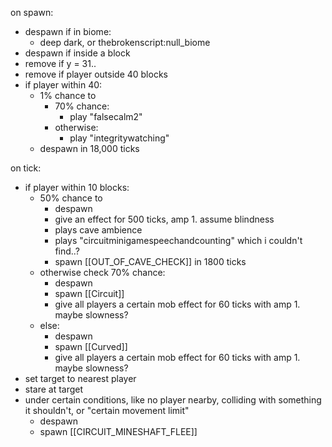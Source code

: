 


on spawn:
- despawn if in biome:
	- deep dark, or thebrokenscript:null_biome
- despawn if inside a block
- remove if y = 31..
- remove if player outside 40 blocks
- if player within 40:
	- 1% chance to
		- 70% chance:
			- play "falsecalm2"
		- otherwise:
			- play "integritywatching"
	- despawn in 18,000 ticks

on tick:
- if player within 10 blocks:
	- 50% chance to 
		- despawn
		- give an effect for 500 ticks, amp 1. assume blindness
		- plays cave ambience
		- plays "circuitminigamespeechandcounting" which i couldn't find..?
		- spawn [[OUT_OF_CAVE_CHECK]] in 1800 ticks
	- otherwise check 70% chance:
		- despawn
		- spawn [[Circuit]]
		- give all players a certain mob effect for 60 ticks with amp 1. maybe slowness?
	- else: 
		- despawn
		- spawn [[Curved]]
		- give all players a certain mob effect for 60 ticks with amp 1. maybe slowness?
- set target to nearest player
- stare at target
- under certain conditions, like no player nearby, colliding with something it shouldn't, or "certain movement limit"
	- despawn
	- spawn [[CIRCUIT_MINESHAFT_FLEE]]
